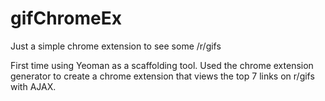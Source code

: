 gifChromeEx
===========

Just a simple chrome extension to see some /r/gifs


First time using Yeoman as a scaffolding tool. Used the chrome extension generator to create a chrome extension that views the top 7 links on r/gifs with AJAX.
